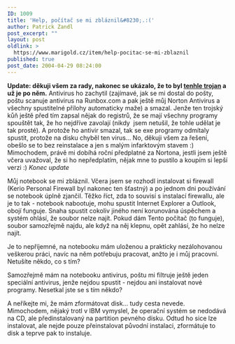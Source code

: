 ```yaml
---
ID: 1009
title: 'Help, počítač se mi zbláznil&#8230;.:('
author: Patrick Zandl
post_excerpt: ""
layout: post
oldlink: >
  https://www.marigold.cz/item/help-pocitac-se-mi-zblaznil
published: true
post_date: 2004-04-29 08:24:00
---
```

<p>
<STRONG>Update: děkuji všem za rady, nakonec se ukázalo, že to byl </STRONG><A href="http://vil.nai.com/vil/content/v_100830.htm" target=_blank><STRONG>tenhle trojan</STRONG></A><STRONG>&#160;a už je po něm.</STRONG> Antivirus ho zachytil (zajímavé, jak se mi dostal do pošty, poštu scanuje antivirus na Runbox.com a pak ještě můj Norton Antivirus a všechny spustitelné přílohy automaticky maže) a smazal. Jenže ten trojský kůň ještě před tím zapsal nějak do registrů, že se mají všechny programy spouštět tak, že ho nejdříve zavolají (nikdy&#160; jsem netušil, že tohle udělat je tak prosté). A protože ho antivir smazal, tak se exe programy odmítaly spustit, protože na disku chyběl ten virus... No, děkuji všem za řešení, obešlo se to bez reinstalace a jen s malým infarktovým stavem :) Mimochodem, právě mi dobíhá roční předplatné za Nortona, jestli jsem ještě včera uvažoval, že si ho nepředplatím, nějak mne to pustilo a koupím si lepší verzi :) <EM>Konec update</EM></p>

<p>
Můj notebook se mi zbláznil. Včera jsem se rozhodl instalovat si firewall (Kerio Personal Firewall byl nakonec ten šťastný) a po jednom dni používání se notebook úplně zjančil. Těžko říct, zda to souvisí s instalací firewallu, ale je to tak - notebook nabootuje, mohu spustit Internet Explorer a Outlook, obojí funguje. Snaha spustit cokoliv jiného není korunována úspěchem a systém ohlásí, že soubor nelze najít. Pokud dám Tento počítač (to funguje), soubor samozřejmě najdu, ale když na něj klepnu, opět zahlásí, že ho nelze najít. </p>

<p>
Je to nepříjemné, na notebooku mám uloženou a prakticky nezálohovanou veškerou práci, navíc na něm potřebuju pracovat, anžto je i můj pracovní. Netušíte někdo, co s tím? </p>

<p>
Samozřejmě mám na notebooku antivirus, poštu mi filtruje ještě jeden speciální antivirus, jenže nejdou spustit - nejdou ani instalovat nové programy. Nesetkal jste se s tím někdo? </p>

<p>
A neříkejte mi, že mám zformátovat disk... tudy cesta nevede. Mimochodem, nějaký trotl v IBM vymyslel, že operační systém se nedodává na CD, ale předinstalovaný na partition pevného disku. Odtud ho sice lze instalovat, ale nejde pouze přeinstalovat původní instalaci, zformátuje to disk a teprve pak to instaluje. </p>
